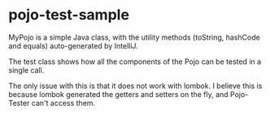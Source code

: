 # pojo-test-sample

MyPojo is a simple Java class, with the utility methods (toString, hashCode and equals) auto-generated by IntelliJ. 

The test class shows how all the components of the Pojo can be tested in a single call.

The only issue with this is that it does not work with lombok. I believe this is because lombok generated the getters and setters on the fly, and Pojo-Tester can't access them.
